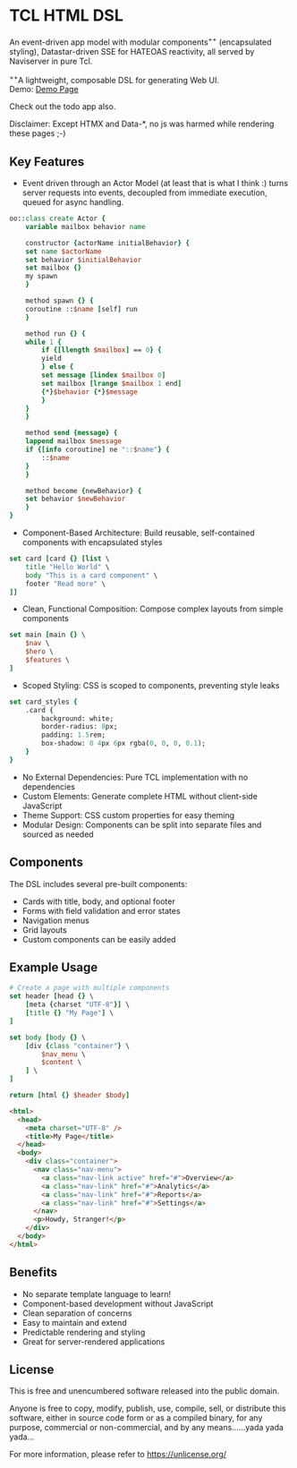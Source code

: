 # TCL HTML DSL
An event-driven app model with modular components<sup>++</sup> (encapsulated styling), Datastar-driven SSE for HATEOAS reactivity, all served by Naviserver in pure Tcl.

<sup>++</sup>A lightweight, composable DSL for generating Web UI.  
Demo: [Demo Page](http://139.84.220.21:8000/)

Check out the todo app also.

Disclaimer: Except HTMX and Data-*, no js was harmed while rendering these pages ;-)

## Key Features

* Event driven through an Actor Model (at least that is what I think :) turns server requests into events, decoupled from immediate execution, queued for async handling.


```tcl
oo::class create Actor {
    variable mailbox behavior name

    constructor {actorName initialBehavior} {
	set name $actorName
	set behavior $initialBehavior
	set mailbox {}
	my spawn
    }

    method spawn {} {
	coroutine ::$name [self] run
    }

    method run {} {
	while 1 {
	    if {[llength $mailbox] == 0} {
		yield
	    } else {
		set message [lindex $mailbox 0]
		set mailbox [lrange $mailbox 1 end]
		{*}$behavior {*}$message
	    }
	}
    }

    method send {message} {
	lappend mailbox $message
	if {[info coroutine] ne "::$name"} {
	    ::$name
	}
    }

    method become {newBehavior} {
	set behavior $newBehavior
    }
}
```


* Component-Based Architecture: Build reusable, self-contained components with encapsulated styles

```tcl
set card [card {} [list \
    title "Hello World" \
    body "This is a card component" \
    footer "Read more" \
]]
```
* Clean, Functional Composition: Compose complex layouts from simple components
```tcl
set main [main {} \
    $nav \
    $hero \
    $features \
]
```
* Scoped Styling: CSS is scoped to components, preventing style leaks
```tcl
set card_styles {
    .card {
        background: white;
        border-radius: 8px;
        padding: 1.5rem;
        box-shadow: 0 4px 6px rgba(0, 0, 0, 0.1);
    }
}
```
* No External Dependencies: Pure TCL implementation with no dependencies
* Custom Elements: Generate complete HTML without client-side JavaScript
* Theme Support: CSS custom properties for easy theming
* Modular Design: Components can be split into separate files and sourced as needed

## Components
The DSL includes several pre-built components:

* Cards with title, body, and optional footer
* Forms with field validation and error states
* Navigation menus
* Grid layouts
* Custom components can be easily added
## Example Usage
```tcl
# Create a page with multiple components
set header [head {} \
    [meta {charset "UTF-8"}] \
    [title {} "My Page"] \
]

set body [body {} \
    [div {class "container"} \
        $nav_menu \
        $content \
    ] \
]

return [html {} $header $body]
```
```html
<html>
  <head>
    <meta charset="UTF-8" />
    <title>My Page</title>
  </head>
  <body>
    <div class="container">
      <nav class="nav-menu">
        <a class="nav-link active" href="#">Overview</a>
        <a class="nav-link" href="#">Analytics</a>
        <a class="nav-link" href="#">Reports</a>
        <a class="nav-link" href="#">Settings</a>
      </nav>
      <p>Howdy, Stranger!</p>
    </div>
  </body>
</html>
```
## Benefits

* No separate template language to learn!
* Component-based development without JavaScript
* Clean separation of concerns
* Easy to maintain and extend
* Predictable rendering and styling
* Great for server-rendered applications
## License
This is free and unencumbered software released into the public domain.

Anyone is free to copy, modify, publish, use, compile, sell, or
distribute this software, either in source code form or as a compiled
binary, for any purpose, commercial or non-commercial, and by any
means......yada yada yada...

For more information, please refer to <https://unlicense.org/>
